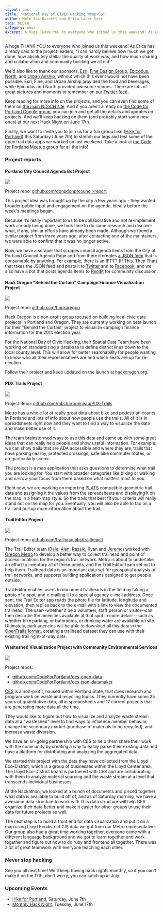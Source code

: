 ```yaml
---
layout: post
title: "National Day of Civic Hacking Wrap-Up"
author: Mele Sax-Barnett and Erica Lauer Vose
tags: NDOCH
category: news
excerpt: A huge THANK YOU to everyone who joined us this weekend! As Erica has already said to the project leaders, "I can hardly believe how much we got done, how absolutely stellar the quality of work was, and how much sharing and collaboration and community building we all did!"
---
```


A huge THANK YOU to everyone who joined us this weekend! As Erica has already said to the project leaders, "I can hardly believe how much we got done, how absolutely stellar the quality of work was, and how much sharing and collaboration and community building we all did!"

We'd also like to thank our sponsors, [Esri](http://pdx.esri.com), [Fine Design Group](http://www.finedesigngroup.com/), [Epicodus](http://www.epicodus.com/), [North](http://north.com/), and [Urban Airship](http://urbanairship.com), without which this event would not have been possible. Esri, Fine, and Urban Airship provided the food and beverages, while Epicodus and North provided awesome venues. There are lots of great pictures and moments to remember on [our Twitter feed](https://twitter.com/CodeforPortland).

Keep reading for more info on the projects, and you can even find some of them on [the main NDoCH site](http://hackforchange.org/). And if you aren't already on [the Code for Portland Google group](https://groups.google.com/forum/#!forum/code-for-portland), you can join and get all the details and updates on projects. And we'll keep hacking on them (and probably start some new ones) at [our next Hack Night](http://www.meetup.com/Code-for-Portland/events/186734152/) on June 17th.

Finally, we want to invite you to join us for a fun group hike ([Hike for Portland](http://www.meetup.com/Code-for-Portland/events/186748382/)) this Saturday (June 7th) to stretch our legs and test some of the open trail data apps we worked on last weekend. Take a look at [the Code for Portland Meetup group](http://www.meetup.com/Code-for-Portland/) for all the info!

### Project reports

#### Portland City Council Agenda Bot Project

<img class="img-wrap" src="/assets/img/posts/2014-06-03-ndoch-wrap-up/city-council-agenda-bot.png">

Project repo: [github.com/donpdonp/council-report](https://github.com/donpdonp/council-report)

This project idea was brought up by the city a few years ago - they wanted broader public input and engagement on the agenda, ideally before the week's meetings began.

Because it’s really important to us to be collaborative and not re-implement work already being done, we took time to do some research and discover what, if any, similar efforts have already been made. Although we found a similar project from three years ago, after contacting one of the maintainers, we were able to confirm that it was no longer active.

Now, we have a scraper that scrapes council agenda items from the City of Portland Council Agenda Page and from there it creates [a JSON feed](https://github.com/Caged/council-report) that is consumable by anything. For example, there is an [IFTTT](https://ifttt.com/) (If This, Then That) that takes the JSON feed and posts it to [Twitter](https://twitter.com/pdxcouncilagend) and to [Facebook](https://www.facebook.com/groups/733582986692972/), and we also have a bot that posts agenda items to [Reddit](http://www.reddit.com/r/pdxcouncilagenda/) for community discussion.

#### Hack Oregon "Behind the Curtain" Campaign Finance Visualization Project

<img class="img-wrap" src="/assets/img/posts/2014-06-03-ndoch-wrap-up/hack-oregon.jpg">

Project repo: [github.com/hackoregon](https://github.com/hackoregon)

[Hack Oregon](hackoregon.org) is a non-profit group focused on building local civic data projects in Portland and Oregon. They are currently working on beta launch for their "Behind the Curtain" project to visualize campaign finance information for the 2014 election year.

For the National Day of Civic Hacking, their Spatial Data Team have been working on standardizing a database to define district lines down to the local county level. This will allow for better searchability for people wanting to know who all their representatives are and which seats are up for re-election.

Follow their project and keep updated on the launch at [hackoregon.org](http://hackoregon.org).

#### PDX Trails Project

<img class="img-wrap" src="/assets/img/posts/2014-06-03-ndoch-wrap-up/PDX-Trail-app.jpg">

Project Repo: [github.com/mbcharbonneau/PDX-Trails](https://github.com/mbcharbonneau/PDX-Trails)

[Metro](http://www.oregonmetro.gov/) has a whole lot of really great data about bike and pedestrian counts in Portland and lots of info about how people use the trails. All of it is in spreadsheets right now and they want to find a way to visualize the data and make better use of it.

The team brainstormed ways to use this data and came up with some great ideas that can really help people and show useful information. For example: we can show trails that are ADA accessible and where they are, trails that have parking nearby, protected crossings, safe bike commuter routes, or are particularly scenic.

The project is a map application that asks questions to determine what trail you are looking for. You start with broader categories like biking or walking and narrow your focus from there based on what matters most to you.

Right now, we are working on importing [PLATS](http://codeforamerica.org/specifications/trails/) compatible geometric trail data and assigning it the values from the spreadsheets and displaying it on the map in a heat-map style. So the trails that best fit your criteria will really stand out on the map for you. Eventually, you will also be able to tap on a trail and pull up more information about the trail.

#### Trail Editor Project

<img class="img-wrap" src="/assets/img/posts/2014-06-03-ndoch-wrap-up/trail-editor.jpg">

Project repo: [github.com/trailheadlabs/trailheadit](https://github.com/trailheadlabs/trailheadit)

The Trail Editor team ([Dale](https://github.com/hollocherDale), [Alan](https://github.com/alanjosephwilliams), [Razaik](https://github.com/razaik), Ryan and [Jereme](https://github.com/jmoe)) worked with [Oregon Metro](http://www.oregonmetro.gov/) to develop a better way to collect trailhead and point of access locations for the region’s trail network. Metro is about to undertake an effort to inventory all of these points, and the Trail Editor team set out to help them. Trailhead data is an important data set for geospatial analysis of trail networks, and supports building applications designed to get people outside.

Trail Editor enables users to document trailheads in the field by taking a photo of a spot, and e-mailing it to a special agency e-mail address. Once sent, the Trail Editor app reads the photo file for latitude, longitude and elevation, then replies back to the e-mail with a link to view the documented trailhead. The user--whether it be a volunteer, staff person or visitor--can then describe the amenities available at that spot in more detail---such as whether bike parking, or bathrooms, or drinking water are available on site. Ultimately, park agencies will be able to download all this data in the [OpenTrails format](http://codeforamerica.org/specifications/trails/), creating a trailhead dataset they can use with their existing trail right-of-way data.

#### Wasteshed Visualization Project with Community Environmental Services

<img class="img-wrap" src="/assets/img/posts/2014-06-03-ndoch-wrap-up/community-environmental-services.jpg">

Project repos:

* [github.com/CodeForPortland/ces-open-data](https://github.com/CodeForPortland/ces-open-data)
* [github.com/CodeForPortland/ces-json-datamaker](https://github.com/CodeForPortland/ces-json-datamaker)

[CES](http://www.pdx.edu/ces/home) is a non-profit, housed within Portland State, that does research and program work on waste and recycling topics. They currently have some 25 years of quantitative data, all in spreadsheets and 17 current projects that are generating more data all the time.

They would like to figure out how to visualize and analyze waste stream data at a "wasteshed" level to find ways to influence member behavior, change the secondary market (purchase of materials to be recycled), and increase waste diversion.

We have an on-going partnership with CES to help them share their work with the community by creating a way to easily parse their existing data and have a platform for distributing and analyzing the aggregated data.

We started this project with the data they have collected from the Lloyd Eco-District, which is a group of businesses within the Lloyd Center area. The Lloyd Eco-District board is partnered with CES and are collaborating with them to analyze material sourcing and the waste stream at a level that transcends individual businesses.

At the Hackathon, we looked at a bunch of documents and pieced together what data is available to build off of, and as of Saturday morning, we have a awesome data structure to work with.This data structure will help CES organize their data better and make it easier for other groups to use their data for future projects as well.

The next step is to build a front end for data visualization and put it on a map using Lloyd Ecodistrict GIS data we got from our Metro representative. Our group also had a great time working together, everyone came with a different language background and we got to learn together and work together and figure out how to do ruby and frontend all together. There was a lot of great teamwork with everyone teaching each other.

### Never stop hacking

See you all next time! We'll keep having hack nights monthly, so if you can't make it on the 17th, don't worry, you can catch up in July.

### Upcoming Events

* [Hike for Portland](http://www.meetup.com/Code-for-Portland/events/186748382/), Saturday, June 7th
* [Monthly Hack Night](http://www.meetup.com/Code-for-Portland/events/186734152/), Tuesday, June 17th
